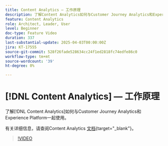```yaml
---
title: Content Analytics — 工作原理
description: 了解Content Analytics如何与Customer Journey Analytics和Experience Platform配合使用。
feature: Content Analytics
role: Architect, Leader, User
level: Beginner
doc-type: Feature Video
duration: 337
last-substantial-update: 2025-04-03T00:00:00Z
jira: KT-17555
source-git-commit: 528f26fade528634cc24f1ed2818fc74edfe86c0
workflow-type: tm+mt
source-wordcount: '39'
ht-degree: 0%

---
```


# [!DNL Content Analytics] — 工作原理

了解[!DNL Content Analytics]如何与Customer Journey Analytics和Experience Platform一起使用。

有关详细信息，请查阅Content Analytics [文档](https://experienceleague.adobe.com/zh-hans/docs/analytics-platform/using/content-analytics/content-analytics){target="_blank"}。

>[!VIDEO](https://video.tv.adobe.com/v/3457423/?learn=on&enablevpops)
